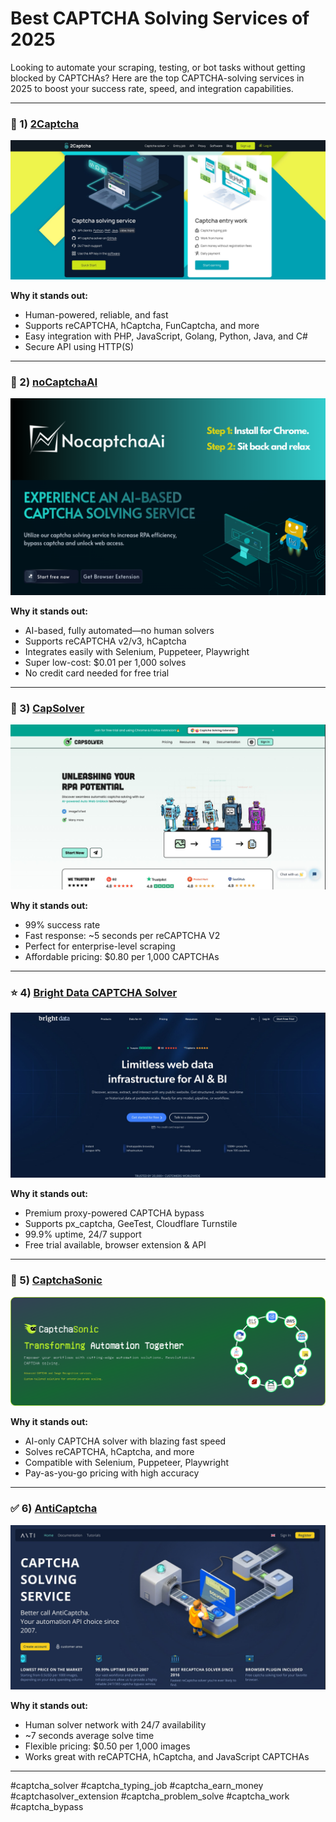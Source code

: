 # Best CAPTCHA Solving Services of 2025

Looking to automate your scraping, testing, or bot tasks without getting blocked by CAPTCHAs? Here are the top CAPTCHA-solving services in 2025 to boost your success rate, speed, and integration capabilities.

---

### 🥇 1) [2Captcha](https://2captcha.com)

[![2Captcha](https://raw.githubusercontent.com/captchajournal/captcha_solver/refs/heads/main/best%20captcha%20solver/2captcha.jpg)](https://2captcha.com)

**Why it stands out:**  
- Human-powered, reliable, and fast  
- Supports reCAPTCHA, hCaptcha, FunCaptcha, and more  
- Easy integration with PHP, JavaScript, Golang, Python, Java, and C#  
- Secure API using HTTP(S)  

---

### 🥈 2) [noCaptchaAI](https://noCaptchaAI.com)

[![noCaptchaAI](https://raw.githubusercontent.com/captchajournal/captcha_solver/refs/heads/main/best%20captcha%20solver/nocaptchaai.png)](https://noCaptchaAI.com)

**Why it stands out:**  
- AI-based, fully automated—no human solvers  
- Supports reCAPTCHA v2/v3, hCaptcha  
- Integrates easily with Selenium, Puppeteer, Playwright  
- Super low-cost: $0.01 per 1,000 solves  
- No credit card needed for free trial  

---

### 🥉 3) [CapSolver](https://www.capsolver.com/)

[![CapSolver](https://raw.githubusercontent.com/captchajournal/captcha_solver/refs/heads/main/best%20captcha%20solver/capsolver.jpg)](https://www.capsolver.com/)

**Why it stands out:**  
- 99% success rate  
- Fast response: ~5 seconds per reCAPTCHA V2  
- Perfect for enterprise-level scraping  
- Affordable pricing: $0.80 per 1,000 CAPTCHAs  

---

### ⭐ 4) [Bright Data CAPTCHA Solver](https://brightdata.com/)

[![Bright Data](https://raw.githubusercontent.com/captchajournal/captcha_solver/refs/heads/main/best%20captcha%20solver/brightdata.jpg)](https://brightdata.com/)

**Why it stands out:**  
- Premium proxy-powered CAPTCHA bypass  
- Supports px_captcha, GeeTest, Cloudflare Turnstile  
- 99.9% uptime, 24/7 support  
- Free trial available, browser extension & API  

---

### 🚀 5) [CaptchaSonic](https://captchasonic.com/)

[![CaptchaSonic](https://raw.githubusercontent.com/captchajournal/captcha_solver/refs/heads/main/best%20captcha%20solver/captchasonic.png)](https://captchasonic.com/)

**Why it stands out:**  
- AI-only CAPTCHA solver with blazing fast speed  
- Solves reCAPTCHA, hCaptcha, and more  
- Compatible with Selenium, Puppeteer, Playwright  
- Pay-as-you-go pricing with high accuracy  

---

### ✅ 6) [AntiCaptcha](https://anti-captcha.com/)

[![Anticaptcha](https://raw.githubusercontent.com/captchajournal/captcha_solver/refs/heads/main/best%20captcha%20solver/anticaptcha.jpg)](https://anti-captcha.com/)

**Why it stands out:**  
- Human solver network with 24/7 availability  
- ~7 seconds average solve time  
- Flexible pricing: $0.50 per 1,000 images  
- Works great with reCAPTCHA, hCaptcha, and JavaScript CAPTCHAs  

---
#captcha_solver #captcha_typing_job #captcha_earn_money #captchasolver_extension #captcha_problem_solve #captcha_work #captcha_bypass
